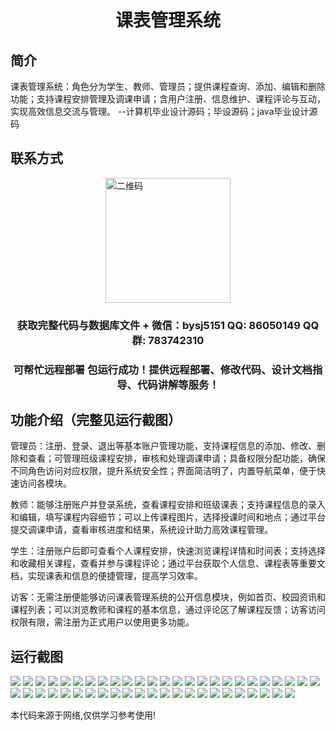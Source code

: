 <p><h1 align="center">课表管理系统</h1></p>

## 简介
课表管理系统：角色分为学生、教师、管理员；提供课程查询、添加、编辑和删除功能；支持课程安排管理及调课申请；含用户注册、信息维护、课程评论与互动，实现高效信息交流与管理。    --计算机毕业设计源码；毕设源码；java毕业设计源码


## 联系方式
<img src="https://bs-1329754181.cos.ap-shanghai.myqcloud.com/wx.jpg" alt="二维码" style="display: block; margin: 0 auto;" width="200px">
<p><h3 align="center">获取完整代码与数据库文件 + 微信：bysj5151 QQ: 86050149 QQ群: 783742310</h3></p>
<p><h3 align="center">可帮忙远程部署 包运行成功！提供远程部署、修改代码、设计文档指导、代码讲解等服务！</h3></p>

## 功能介绍（完整见运行截图）
管理员：注册、登录、退出等基本账户管理功能，支持课程信息的添加、修改、删除和查看；可管理班级课程安排，审核和处理调课申请；具备权限分配功能，确保不同角色访问对应权限，提升系统安全性；界面简洁明了，内置导航菜单，便于快速访问各模块。

教师：能够注册账户并登录系统，查看课程安排和班级课表；支持课程信息的录入和编辑，填写课程内容细节；可以上传课程图片，选择授课时间和地点；通过平台提交调课申请，查看审核进度和结果，系统设计助力高效课程管理。

学生：注册账户后即可查看个人课程安排，快速浏览课程详情和时间表；支持选择和收藏相关课程，查看并参与课程评论；通过平台获取个人信息、课程表等重要文档，实现课表和信息的便捷管理，提高学习效率。

访客：无需注册便能够访问课表管理系统的公开信息模块，例如首页、校园资讯和课程列表；可以浏览教师和课程的基本信息，通过评论区了解课程反馈；访客访问权限有限，需注册为正式用户以使用更多功能。


## 运行截图
![](https://bs-1329754181.cos.ap-shanghai.myqcloud.com/spring/CourseScheduleManagementSystem/img/001.jpg)
![](https://bs-1329754181.cos.ap-shanghai.myqcloud.com/spring/CourseScheduleManagementSystem/img/002.jpg)
![](https://bs-1329754181.cos.ap-shanghai.myqcloud.com/spring/CourseScheduleManagementSystem/img/003.jpg)
![](https://bs-1329754181.cos.ap-shanghai.myqcloud.com/spring/CourseScheduleManagementSystem/img/004.jpg)
![](https://bs-1329754181.cos.ap-shanghai.myqcloud.com/spring/CourseScheduleManagementSystem/img/005.jpg)
![](https://bs-1329754181.cos.ap-shanghai.myqcloud.com/spring/CourseScheduleManagementSystem/img/006.jpg)
![](https://bs-1329754181.cos.ap-shanghai.myqcloud.com/spring/CourseScheduleManagementSystem/img/007.jpg)
![](https://bs-1329754181.cos.ap-shanghai.myqcloud.com/spring/CourseScheduleManagementSystem/img/008.jpg)
![](https://bs-1329754181.cos.ap-shanghai.myqcloud.com/spring/CourseScheduleManagementSystem/img/009.jpg)
![](https://bs-1329754181.cos.ap-shanghai.myqcloud.com/spring/CourseScheduleManagementSystem/img/010.jpg)
![](https://bs-1329754181.cos.ap-shanghai.myqcloud.com/spring/CourseScheduleManagementSystem/img/011.jpg)
![](https://bs-1329754181.cos.ap-shanghai.myqcloud.com/spring/CourseScheduleManagementSystem/img/012.jpg)
![](https://bs-1329754181.cos.ap-shanghai.myqcloud.com/spring/CourseScheduleManagementSystem/img/013.jpg)
![](https://bs-1329754181.cos.ap-shanghai.myqcloud.com/spring/CourseScheduleManagementSystem/img/014.jpg)
![](https://bs-1329754181.cos.ap-shanghai.myqcloud.com/spring/CourseScheduleManagementSystem/img/015.jpg)
![](https://bs-1329754181.cos.ap-shanghai.myqcloud.com/spring/CourseScheduleManagementSystem/img/016.jpg)
![](https://bs-1329754181.cos.ap-shanghai.myqcloud.com/spring/CourseScheduleManagementSystem/img/017.jpg)
![](https://bs-1329754181.cos.ap-shanghai.myqcloud.com/spring/CourseScheduleManagementSystem/img/018.jpg)
![](https://bs-1329754181.cos.ap-shanghai.myqcloud.com/spring/CourseScheduleManagementSystem/img/019.jpg)
![](https://bs-1329754181.cos.ap-shanghai.myqcloud.com/spring/CourseScheduleManagementSystem/img/020.jpg)
![](https://bs-1329754181.cos.ap-shanghai.myqcloud.com/spring/CourseScheduleManagementSystem/img/021.jpg)
![](https://bs-1329754181.cos.ap-shanghai.myqcloud.com/spring/CourseScheduleManagementSystem/img/022.jpg)
![](https://bs-1329754181.cos.ap-shanghai.myqcloud.com/spring/CourseScheduleManagementSystem/img/023.jpg)
![](https://bs-1329754181.cos.ap-shanghai.myqcloud.com/spring/CourseScheduleManagementSystem/img/024.jpg)
![](https://bs-1329754181.cos.ap-shanghai.myqcloud.com/spring/CourseScheduleManagementSystem/img/025.jpg)
![](https://bs-1329754181.cos.ap-shanghai.myqcloud.com/spring/CourseScheduleManagementSystem/img/026.jpg)
![](https://bs-1329754181.cos.ap-shanghai.myqcloud.com/spring/CourseScheduleManagementSystem/img/027.jpg)
![](https://bs-1329754181.cos.ap-shanghai.myqcloud.com/spring/CourseScheduleManagementSystem/img/028.jpg)
![](https://bs-1329754181.cos.ap-shanghai.myqcloud.com/spring/CourseScheduleManagementSystem/img/029.jpg)
![](https://bs-1329754181.cos.ap-shanghai.myqcloud.com/spring/CourseScheduleManagementSystem/img/030.jpg)
![](https://bs-1329754181.cos.ap-shanghai.myqcloud.com/spring/CourseScheduleManagementSystem/img/031.jpg)
![](https://bs-1329754181.cos.ap-shanghai.myqcloud.com/spring/CourseScheduleManagementSystem/img/032.jpg)
![](https://bs-1329754181.cos.ap-shanghai.myqcloud.com/spring/CourseScheduleManagementSystem/img/033.jpg)
![](https://bs-1329754181.cos.ap-shanghai.myqcloud.com/spring/CourseScheduleManagementSystem/img/034.jpg)
![](https://bs-1329754181.cos.ap-shanghai.myqcloud.com/spring/CourseScheduleManagementSystem/img/035.jpg)
![](https://bs-1329754181.cos.ap-shanghai.myqcloud.com/spring/CourseScheduleManagementSystem/img/036.jpg)
![](https://bs-1329754181.cos.ap-shanghai.myqcloud.com/spring/CourseScheduleManagementSystem/img/037.jpg)
![](https://bs-1329754181.cos.ap-shanghai.myqcloud.com/spring/CourseScheduleManagementSystem/img/038.jpg)
![](https://bs-1329754181.cos.ap-shanghai.myqcloud.com/spring/CourseScheduleManagementSystem/img/039.jpg)
![](https://bs-1329754181.cos.ap-shanghai.myqcloud.com/spring/CourseScheduleManagementSystem/img/040.jpg)
![](https://bs-1329754181.cos.ap-shanghai.myqcloud.com/spring/CourseScheduleManagementSystem/img/041.jpg)
![](https://bs-1329754181.cos.ap-shanghai.myqcloud.com/spring/CourseScheduleManagementSystem/img/042.jpg)
![](https://bs-1329754181.cos.ap-shanghai.myqcloud.com/spring/CourseScheduleManagementSystem/img/043.jpg)
![](https://bs-1329754181.cos.ap-shanghai.myqcloud.com/spring/CourseScheduleManagementSystem/img/044.jpg)
![](https://bs-1329754181.cos.ap-shanghai.myqcloud.com/spring/CourseScheduleManagementSystem/img/045.jpg)
![](https://bs-1329754181.cos.ap-shanghai.myqcloud.com/spring/CourseScheduleManagementSystem/img/046.jpg)
![](https://bs-1329754181.cos.ap-shanghai.myqcloud.com/spring/CourseScheduleManagementSystem/img/047.jpg)
![](https://bs-1329754181.cos.ap-shanghai.myqcloud.com/spring/CourseScheduleManagementSystem/img/048.jpg)

<p>本代码来源于网络,仅供学习参考使用!</p>
